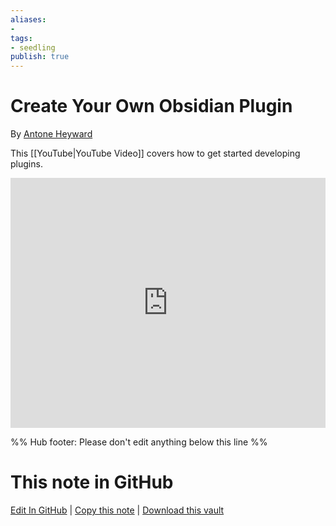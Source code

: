 ```yaml
---
aliases: 
- 
tags:
- seedling
publish: true
---
```


# Create Your Own Obsidian Plugin 

By [Antone Heyward](https://www.youtube.com/channel/UC9w43btR2UUsfR6ZUf3AlqQ)

This [[YouTube|YouTube Video]] covers how to get started developing plugins.

<iframe width="100%" height="400px" src="https://www.youtube.com/embed/9lA-jaMNS0k" title="YouTube video player" frameborder="0" allow="accelerometer; autoplay; clipboard-write; encrypted-media; gyroscope; picture-in-picture" allowfullscreen></iframe>

%% Hub footer: Please don't edit anything below this line %%

# This note in GitHub

<span class="git-footer">[Edit In GitHub](https://github.dev/obsidian-community/obsidian-hub/blob/main/04%20-%20Guides%2C%20Workflows%2C%20%26%20Courses/Community%20Talks/Create%20Your%20Own%20Obsidian%20Plugin%20-%20How%20To%20Get%20Started.md "git-hub-edit-note") | [Copy this note](https://raw.githubusercontent.com/obsidian-community/obsidian-hub/main/04%20-%20Guides%2C%20Workflows%2C%20%26%20Courses/Community%20Talks/Create%20Your%20Own%20Obsidian%20Plugin%20-%20How%20To%20Get%20Started.md "git-hub-copy-note") | [Download this vault](https://github.com/obsidian-community/obsidian-hub/archive/refs/heads/main.zip "git-hub-download-vault") </span>
